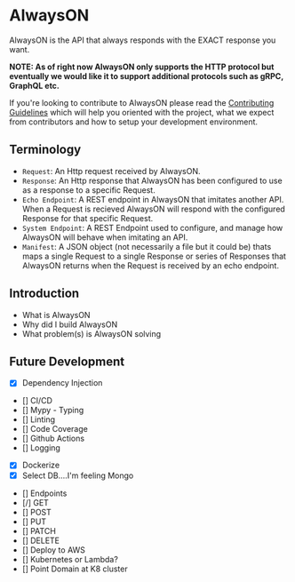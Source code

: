 # AlwaysON

  AlwaysON is the API that always responds with the EXACT response you want.

**NOTE: As of right now AlwaysON only supports the HTTP protocol but eventually we would like it to support additional protocols such as gRPC, GraphQL etc.**


If you're looking to contribute to AlwaysON please read the [Contributing Guidelines](./CONTRIBUTING.md) which will help you oriented with the project, what
we expect from contributors and how to setup your development environment.

## Terminology

- `Request`: An Http request received by AlwaysON.
- `Response`: An Http response that AlwaysON has been configured to use as a
              response to a specific Request.
- `Echo Endpoint`: A REST endpoint in AlwaysON that imitates another API. When a
                   Request is recieved AlwaysON will respond with the configured
                   Response for that specific Request.
- `System Endpoint`: A REST Endpoint used to configure, and manage how AlwaysON
                     will behave when imitating an API.
- `Manifest`: A JSON object (not necessarily a file but it could be) thats maps
              a single Request to a single Response or series of Responses that
              AlwaysON returns when the Request is received by an echo endpoint.


## Introduction
 - What is AlwaysON
 - Why did I build AlwaysON
 - What problem(s) is AlwaysON solving


## Future Development
 - [x] Dependency Injection
 - [] CI/CD
  - [] Mypy - Typing
  - [] Linting
  - [] Code Coverage
  - [] Github Actions
 - [] Logging
 - [x] Dockerize
 - [x] Select DB....I'm feeling Mongo
 - [] Endpoints
  - [/] GET
  - [] POST
  - [] PUT
  - [] PATCH
  - [] DELETE
 - [] Deploy to AWS
  - [] Kubernetes or Lambda?
  - [] Point Domain at K8 cluster
